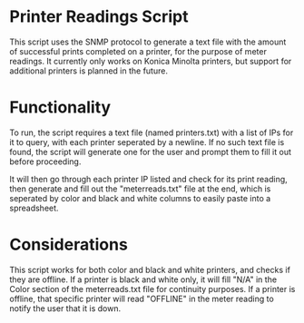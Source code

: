 # Printer Readings Script

This script uses the SNMP protocol to generate a text file with the amount of successful prints completed on a printer, for the purpose of meter readings. It currently only works on Konica Minolta printers, but support for additional printers is planned in the future.

# Functionality

To run, the script requires a text file (named printers.txt) with a list of IPs for it to query, with each printer seperated by a newline. If no such text file is found, the script will generate one for the user and prompt them to fill it out before proceeding.

It will then go through each printer IP listed and check for its print reading, then generate and fill out the "meterreads.txt" file at the end, which is seperated by color and black and white columns to easily paste into a spreadsheet.

# Considerations

This script works for both color and black and white printers, and checks if they are offline. If a printer is black and white only, it will fill    "N/A" in the Color section of the meterreads.txt file for continuity purposes. If a printer is offline, that specific printer will read "OFFLINE" in the meter reading to notify the user that it is down.
